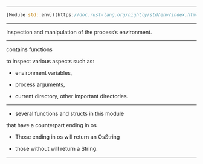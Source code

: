 ____



```rust
[Module std::env]((https://doc.rust-lang.org/nightly/std/env/index.html))
```

____

Inspection and manipulation of the process’s environment.

____

contains functions 

to inspect various aspects such as:

- environment variables,

- process arguments,

- current directory, other important directories.

____

- several functions and structs in this module 

that have a counterpart ending in os

- Those ending in os will return an OsString

- those without will return a String.

____
